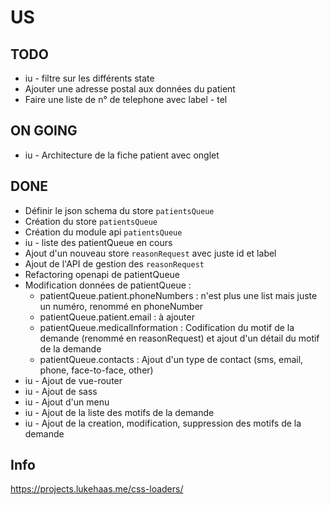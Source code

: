 # US

## TODO

* iu - filtre sur les différents state
* Ajouter une adresse postal aux données du patient
* Faire une liste de n° de telephone avec label - tel

## ON GOING

* iu - Architecture de la fiche patient avec onglet

## DONE

* Définir le json schema du store `patientsQueue`
* Création du store `patientsQueue`
* Création du module api `patientsQueue`
* iu - liste des patientQueue en cours
* Ajout d'un nouveau store `reasonRequest` avec juste id et label
* Ajout de l'API de gestion des `reasonRequest`
* Refactoring openapi de patientQueue
* Modification données de patientQueue :
  * patientQueue.patient.phoneNumbers : n'est plus une list mais juste un numéro, renommé en phoneNumber
  * patientQueue.patient.email : à ajouter
  * patientQueue.medicalInformation : Codification du motif de la demande (renommé en reasonRequest) et ajout d'un détail du motif de la demande
  * patientQueue.contacts : Ajout d'un type de contact (sms, email, phone, face-to-face, other)
* iu - Ajout de vue-router
* iu - Ajout de sass
* iu - Ajout d'un menu
* iu - Ajout de la liste des motifs de la demande
* iu - Ajout de la creation, modification, suppression des motifs de la demande

## Info

<https://projects.lukehaas.me/css-loaders/>
